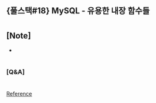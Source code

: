 ## {풀스택#18} MySQL - 유용한 내장 함수들

#

## [Note]

-

#

### [Q&A]

#

[Reference](https://www.youtube.com/watch?v=aWzVTFM7UaE)
